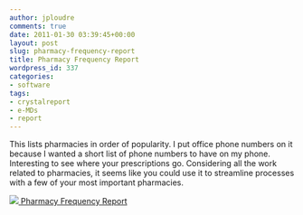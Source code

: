 ```yaml
---
author: jploudre
comments: true
date: 2011-01-30 03:39:45+00:00
layout: post
slug: pharmacy-frequency-report
title: Pharmacy Frequency Report
wordpress_id: 337
categories:
- software
tags:
- crystalreport
- e-MDs
- report
---
```


This lists pharmacies in order of popularity. I put office phone numbers on it because I wanted a short list of phone numbers to have on my phone. Interesting to see where your prescriptions go. Considering all the work related to pharmacies, it seems like you could use it to streamline processes with a few of your most important pharmacies.

[![](http://unchart.com/wp-content/uploads/2011/01/57-download.png) Pharmacy Frequency Report](http://unchart.com/wp-content/uploads/2011/01/Pharmacy-Frequency.zip)
